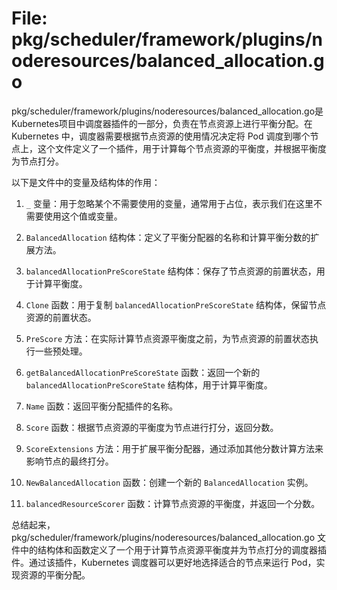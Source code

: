 # File: pkg/scheduler/framework/plugins/noderesources/balanced_allocation.go

pkg/scheduler/framework/plugins/noderesources/balanced_allocation.go是Kubernetes项目中调度器插件的一部分，负责在节点资源上进行平衡分配。在 Kubernetes 中，调度器需要根据节点资源的使用情况决定将 Pod 调度到哪个节点上，这个文件定义了一个插件，用于计算每个节点资源的平衡度，并根据平衡度为节点打分。

以下是文件中的变量及结构体的作用：

1. `_` 变量：用于忽略某个不需要使用的变量，通常用于占位，表示我们在这里不需要使用这个值或变量。

2. `BalancedAllocation` 结构体：定义了平衡分配器的名称和计算平衡分数的扩展方法。

3. `balancedAllocationPreScoreState` 结构体：保存了节点资源的前置状态，用于计算平衡度。

4. `Clone` 函数：用于复制 `balancedAllocationPreScoreState` 结构体，保留节点资源的前置状态。

5. `PreScore` 方法：在实际计算节点资源平衡度之前，为节点资源的前置状态执行一些预处理。

6. `getBalancedAllocationPreScoreState` 函数：返回一个新的 `balancedAllocationPreScoreState` 结构体，用于计算平衡度。

7. `Name` 函数：返回平衡分配插件的名称。

8. `Score` 函数：根据节点资源的平衡度为节点进行打分，返回分数。

9. `ScoreExtensions` 方法：用于扩展平衡分配器，通过添加其他分数计算方法来影响节点的最终打分。

10. `NewBalancedAllocation` 函数：创建一个新的 `BalancedAllocation` 实例。

11. `balancedResourceScorer` 函数：计算节点资源的平衡度，并返回一个分数。

总结起来，pkg/scheduler/framework/plugins/noderesources/balanced_allocation.go 文件中的结构体和函数定义了一个用于计算节点资源平衡度并为节点打分的调度器插件。通过该插件，Kubernetes 调度器可以更好地选择适合的节点来运行 Pod，实现资源的平衡分配。

